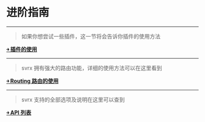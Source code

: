 # 进阶指南

---

> 如果你想尝试一些插件，这一节将会告诉你插件的使用方法

[**￫ 插件的使用**](./plugin.md)
   
---

> svrx 拥有强大的路由功能，详细的使用方法可以在这里看到

[**￫ Routing 路由的使用**](./route.md)
   
---
                           
> svrx 支持的全部选项及说明在这里可以查到

[**￫ API 列表**](./api.md)
